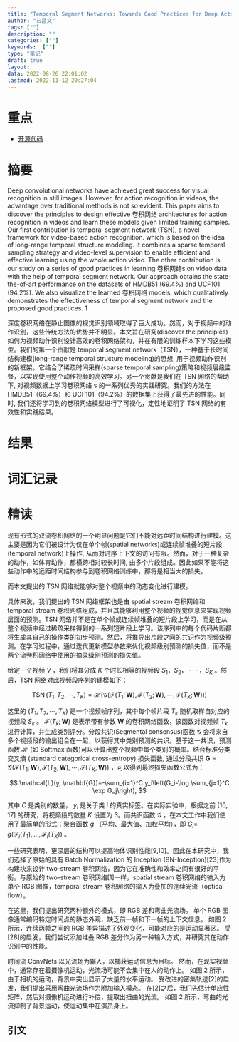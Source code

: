 ```yaml
---
title: "Temporal Segment Networks: Towards Good Practices for Deep Action Recognition"
author: "石昌文"
tags: [""]
description: ""
categories: [""]
keywords:  [""]
type: "笔记"
draft: true
layout: 
data: 2022-08-26 22:01:02
lastmod: 2022-11-12 20:27:04
---
```


# 重点

- [开源代码](https://github.com/yjxiong/tsn-pytorch)

# 摘要

Deep convolutional networks have achieved great success for visual recognition in still images. However, for action recognition in videos, the advantage over traditional methods is not so evident. This paper aims to discover the principles to design effective 卷积网络 architectures for action recognition in videos and learn these models given limited training samples. Our first contribution is temporal segment network (TSN), a novel framework for video-based action recognition. which is based on the idea of long-range temporal structure modeling. It combines a sparse temporal sampling strategy and video-level supervision to enable efficient and effective learning using the whole action video. The other contribution is our study on a series of good practices in learning 卷积网络s on video data with the help of temporal segment network. Our approach obtains the state-the-of-art performance on the datasets of HMDB51 (69.4%) and UCF101 (94.2%). We also visualize the learned 卷积网络 models, which qualitatively demonstrates the effectiveness of temporal segment network and the proposed good practices. 1

深度卷积网络在静止图像的视觉识别领域取得了巨大成功。然而，对于视频中的动作识别，这些传统方法的优势并不明显。本文旨在研究(discover the principles)如何为视频动作识别设计高效的卷积网络架构，并在有限的训练样本下学习这些模型。我们的第一个贡献是 temporal segment network（TSN），一种基于长时间结构建模(long-range temporal structure modeling)的思想, 用于视频动作识别的新框架。它结合了稀疏时间采样(sparse temporal sampling)策略和视频层级监督，以实现使用整个动作视频的高效学习。另一个贡献是我们在 TSN 网络的帮助下, 对视频数据上学习卷积网络 s 的一系列优秀的实践研究。我们的方法在 HMDB51（69.4%）和 UCF101（94.2%）的数据集上获得了最先进的性能。同时, 我们还将学习到的卷积网络模型进行了可视化，定性地证明了 TSN 网络的有效性和实践结果。

# 结果

# 词汇记录

# 精读

现有形式的双流卷积网络的一个明显问题是它们不能对远距时间结构进行建模。这主要是因为它们被设计为仅在单个帧(spatial networks)或连续帧堆叠的短片段(temporal network)上操作, 从而对时序上下文的访问有限。然而，对于一种复杂的动作，如体育动作，都横跨相对较长时间, 由多个片段组成。因此如果不能将这些动作中的远距时间结构参与到卷积网络训练中，那将是相当大的损失。

而本文提出的 TSN 网络就能够对整个视频中的动态变化进行建模。

具体来说，我们提出的 TSN 网络框架也是由 spatial stream 卷积网络和 temporal stream 卷积网络组成，并且其能够利用整个视频的视觉信息来实现视频层面的预测。TSN 网络并不是在单个帧或连续帧堆叠的短片段上学习，而是在从整个视频中经过稀疏采样得到的一系列短片段上学习。该序列中的每个代码片断都将生成其自己的操作类的初步预测。然后，将推导出片段之间的共识作为视频级预测。在学习过程中，通过迭代更新模型参数来优化视频级别预测的损失值，而不是两个流卷积网络中使用的摘录级别预测的损失值。 

给定一个视频 $V$ ，我们将其分成 $K$ 个时长相等的视频段 ${S_1，S_2，···，S_K}$ 。然后，TSN 网络对此视频段序列的建模如下：

$$
\operatorname{TSN}\left(T_1, T_2, \cdots, T_K\right)=\mathcal{H}\left(\mathcal{G}\left(\mathcal{F}\left(T_1 ; \mathbf{W}\right), \mathcal{F}\left(T_2 ; \mathbf{W}\right), \cdots, \mathcal{F}\left(T_K ; \mathbf{W}\right)\right)\right)
$$

这里的 $\left(T_1, T_2, \cdots, T_K\right)$ 是一个视频帧序列，其中每个帧片段 $T_k$ 随机取样自对应的视频段 $S_k$ 。 $\mathcal{F}\left(T_k ; \mathbf{W}\right)$ 是表示带有参数 $\mathbf{W}$ 的卷积网络函数，该函数对视频帧 $T_k$ 进行计算，并生成类别评分。分段共识(Segmental consensus)函数 $\mathcal{G}$ 会将来自多个视频段的输出组合在一起，以获得其中类别预测的共识。基于这一共识，预测函数 $\mathcal{H}$ (如 Softmax 函数)可以计算出整个视频中每个类别的概率。结合标准分类交叉熵 (standard categorical cross-entropy) 损失函数,  通过分段共识 $\mathbf{G}=\mathcal{G}\left(\mathcal{F}\left(T_1 ; \mathbf{W}\right), \mathcal{F}\left(T_2 ; \mathbf{W}\right), \cdots, \mathcal{F}\left(T_K ; \mathbf{W}\right)\right)$ ，可以得到最终损失函数公式为：

$$
\mathcal{L}(y, \mathbf{G})=-\sum_{i=1}^C y_i\left(G_i-\log \sum_{j=1}^C \exp G_j\right),
$$

其中 $C$ 是类别的数量， $y_i$ 是关于类 $i$ 的真实标签。在实际实验中，根据之前 $[16,17]$ 的研究，将视频段的数量 $K$ 设置为 3。而共识函数 $\mathcal{G}$ ，在本文工作中我们使用了最简单的形式：聚合函数 $g$ （平均、最大值、加权平均），即 $G_i=$ $g\left(\mathcal{F}_i\left(T_1\right), \ldots, \mathcal{F}_i\left(T_K\right)\right)$ 。

一些研究表明，更深层的结构可以提高物体识别性能[9,10]。因此在本研究中，我们选择了原始的具有 Batch Normalization 的 Inception (BN-Inception)[23]作为构建块来设计 two-stream 卷积网络，因为它在准确性和效率之间有很好的平衡。与原始的 two-stream 卷积网络[1]一样，spatial stream 卷积网络的输入为单个 RGB 图像，temporal stream 卷积网络的输入为叠加的连续光流（optical flow）。

在这里，我们提出研究两种额外的模式，即 RGB 差和弯曲光流场。
单个 RGB 图像通常编码特定时间点的静态外观，缺乏前一帧和下一帧的上下文信息。
如图 2 所示，连续两帧之间的 RGB 差异描述了外观变化，可能对应的是运动显著区。
受[28]的启发，我们尝试添加堆叠 RGB 差分作为另一种输入方式，并研究其在动作识别中的性能。

时间流 ConvNets 以光流场为输入，以捕获运动信息为目标。
然而，在现实视频中，通常存在着摄像机运动，光流场可能不会集中在人的动作上。
如图 2 所示，由于相机的运动，背景中突出显示了大量的水平运动。
受改进的密集轨迹[2]的启发，我们提出采用弯曲光流场作为附加输入模态。
在[2]之后，我们先估计单应性矩阵，然后对摄像机运动进行补偿，提取出扭曲的光流。
如图 2 所示，弯曲的光流抑制了背景运动，使运动集中在演员身上。
## 引文
